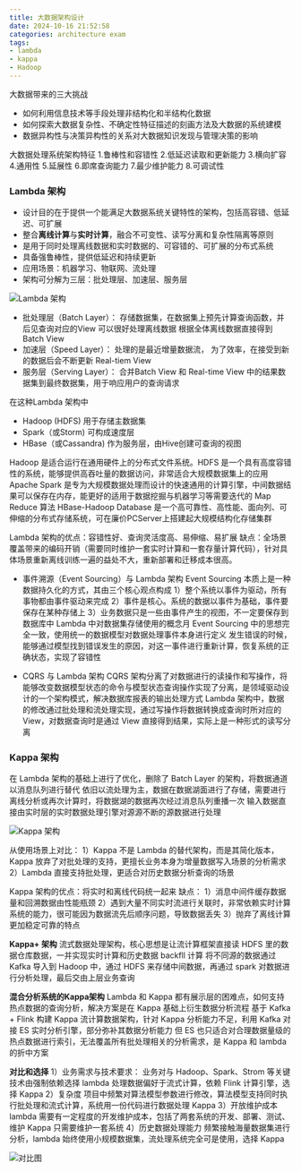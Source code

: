 ```yaml
---
title: 大数据架构设计
date: 2024-10-16 21:52:58
categories: architecture exam
tags: 
- lambda
- kappa
- Hadoop
---
```



大数据带来的三大挑战
- 如何利用信息技术等手段处理非结构化和半结构化数据
- 如何探索大数据复杂性、不确定性特征描述的刻画方法及大数据的系统建模
- 数据异构性与决策异构性的关系对大数据知识发现与管理决策的影响

<!-- more -->


大数据处理系统架构特征
  1.鲁棒性和容错性
  2.低延迟读取和更新能力
  3.横向扩容
  4.通用性
  5.延展性
  6.即席查询能力
  7.最少维护能力
  8.可调试性

### Lambda 架构

- 设计目的在于提供一个能满足大数据系统关键特性的架构，包括高容错、低延迟、可扩展
- 整合**离线计算**与**实时计算**，融合不可变性、读写分离和复杂性隔离等原则
- 是用于同时处理离线数据和实时数据的、可容错的、可扩展的分布式系统
- 具备强鲁棒性，提供低延迟和持续更新
- 应用场景：机器学习、物联网、流处理
- 架构可分解为三层：批处理层、加速层、服务层

![Lambda 架构](//images.xiusl.com/blog/2024-10-17/M3uGWL-WX20241017-092846@2x.png)

- 批处理层（Batch Layer）：
  存储数据集，在数据集上预先计算查询函数，并后见查询对应的View
  可以很好处理离线数据
  根据全体离线数据直接得到 Batch View
- 加速层（Speed Layer）：
  处理的是最近增量数据流，
  为了效率，在接受到新的数据后会不断更新 Real-tiem View
- 服务层（Serving Layer）：
  合并Batch View 和 Real-time View 中的结果数据集到最终数据集，用于响应用户的查询请求

在这种Lambda 架构中
- Hadoop (HDFS) 用于存储主数据集
- Spark（或Storm) 可构成速度层
- HBase（或Cassandra) 作为服务层，由Hive创建可查询的视图

Hadoop 是适合运行在通用硬件上的分布式文件系统。HDFS 是一个具有高度容错性的系统，能够提供高吞吐量的数据访问，非常适合大规模数据集上的应用
Apache Spark 是专为大规模数据处理而设计的快速通用的计算引擎，中间数据结果可以保存在内存，能更好的适用于数据挖掘与机器学习等需要迭代的 Map Reduce 算法
HBase-Hadoop Database 是一个高可靠性、高性能、面向列、可伸缩的分布式存储系统，可在廉价PCServer上搭建起大规模结构化存储集群

Lambda 架构的优点：容错性好、查询灵活度高、易伸缩、易扩展
缺点：全场景覆盖带来的编码开销（需要同时维护一套实时计算和一套存量计算代码），针对具体场景重新离线训练一遍的益处不大，重新部署和迁移成本很高。


- 事件溯源（Event Sourcing）与 Lambda 架构
Event Sourcing 本质上是一种数据持久化的方式，其由三个核心观点构成
1）整个系统以事件为驱动，所有事物都由事件驱动来完成
2）事件是核心。系统的数据以事件为基础，事件要保存在某种存储上
3）业务数据只是一些由事件产生的视图，不一定要保存到数据库中
Lambda 中对数据集存储使用的概念月 Event Sourcing 中的思想完全一致，使用统一的数据模型对数据处理事件本身进行定义
发生错误的时候，能够通过模型找到错误发生的原因，对这一事件进行重新计算，恢复系统的正确状态，实现了容错性

- CQRS 与 Lambda 架构
CQRS 架构分离了对数据进行的读操作和写操作，将能够改变数据模型状态的命令与模型状态查询操作实现了分离，是领域驱动设计的一个架构模式，解决数据库报表的输出处理方式
Lambda 架构中，数据的修改通过批处理和流处理实现，通过写操作将数据转换成查询时所对应的View，对数据查询时是通过 View 直接得到结果，实际上是一种形式的读写分离



### Kappa 架构

在 Lambda 架构的基础上进行了优化，删除了 Batch Layer 的架构，将数据通道以消息队列进行替代
依旧以流处理为主，数据在数据湖面进行了存储，需要进行离线分析或再次计算时，将数据湖的数据再次经过消息队列重播一次
输入数据直接由实时层的实时数据处理引擎对源源不断的源数据进行处理

![Kappa 架构](//images.xiusl.com/blog/2024-10-17/HZCMTI-qVyP49.jpg)

从使用场景上对比：
1）Kappa 不是 Lambda 的替代架构，而是其简化版本，Kappa 放弃了对批处理的支持，更擅长业务本身为增量数据写入场景的分析需求
2）Lambda 直接支持批处理，更适合对历史数据分析查询的场景

Kappa 架构的优点：将实时和离线代码统一起来
缺点：
1）消息中间件缓存数据量和回溯数据由性能瓶颈
2）遇到大量不同实时流进行关联时，非常依赖实时计算系统的能力，很可能因为数据流先后顺序问题，导致数据丢失
3）抛弃了离线计算更加稳定可靠的特点

**Kappa+ 架构**
流式数据处理架构，核心思想是让流计算框架直接读 HDFS 里的数据仓库数据，一并实现实时计算和历史数据 backfll 计算
将不同源的数据通过 Kafka 导入到 Hadoop 中，通过 HDFS 来存储中间数据，再通过 spark 对数据进行分析处理，最后交由上层业务查询

**混合分析系统的Kappa架构**
Lambda 和 Kappa 都有展示层的困难点，如何支持热点数据的查询分析，解决方案是在 Kappa 基础上衍生数据分析流程
基于 Kafka + Flink 构建 Kappa 流计算数据架构，针对 Kappa 分析能力不足，利用 Kafka 对接 ES 实时分析引擎，部分弥补其数据分析能力
但 ES 也只适合对合理数据量级的热点数据进行索引，无法覆盖所有批处理相关的分析需求，是 Kappa 和 lambda 的折中方案

**对比和选择**
1）业务需求与技术要求：
  业务对与 Hadoop、Spark、Strom 等关键技术由强制依赖选择 lambda
  处理数据偏好于流式计算，依赖 Flink 计算引擎，选择 Kappa
2）复杂度
  项目中频繁对算法模型参数进行修改，算法模型支持同时执行批处理和流式计算，系统用一份代码进行数据处理 Kappa
3）开放维护成本
  lambda 需要有一定程度的开发维护成本，包括了两套系统的开发、部署、测试、维护
  Kappa 只需要维护一套系统
4）历史数据处理能力
  频繁接触海量数据集进行分析，lambda
  始终使用小规模数据集，流处理系统完全可是使用，选择 Kappa

![对比图](//images.xiusl.com/blog/2024-10-17/JHUfnH-sLRhXb.jpg)



































